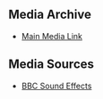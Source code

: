 ## Media Archive
* [Main Media Link](http://prajna.io/m)

## Media Sources
* [BBC Sound Effects](http://bbcsfx.acropolis.org.uk/)

